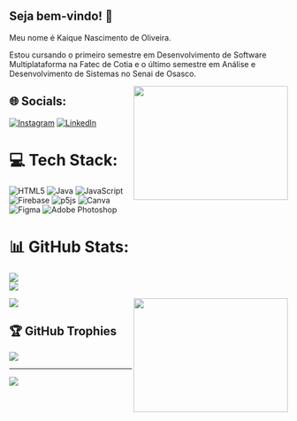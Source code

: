 ## Seja bem-vindo! 👋
<p> Meu nome é Kaique Nascimento de Oliveira.</p>
<p>Estou cursando o primeiro semestre em Desenvolvimento de Software Multiplataforma na Fatec de Cotia e o último semestre em Análise e Desenvolvimento de Sistemas no Senai de Osasco.</p>
<img src="https://sdl-stickershop.line.naver.jp/products/0/0/3/1333/android/stickers/23864.png;compress=true" height="206" width="279" align="right">


## 🌐 Socials:
[![Instagram](https://img.shields.io/badge/Instagram-%23E4405F.svg?logo=Instagram&logoColor=white)](https://instagram.com/kaique.on/?igshid=ZDc4ODBmNjlmNQ%3D%3D) [![LinkedIn](https://img.shields.io/badge/LinkedIn-%230077B5.svg?logo=linkedin&logoColor=white)](https://www.linkedin.com/in/kaiquenascimentooliveira/) 

# 💻 Tech Stack:
![HTML5](https://img.shields.io/badge/html5-%23E34F26.svg?style=for-the-badge&logo=html5&logoColor=white) ![Java](https://img.shields.io/badge/java-%23ED8B00.svg?style=for-the-badge&logo=java&logoColor=white) ![JavaScript](https://img.shields.io/badge/javascript-%23323330.svg?style=for-the-badge&logo=javascript&logoColor=%23F7DF1E) ![Firebase](https://img.shields.io/badge/firebase-%23039BE5.svg?style=for-the-badge&logo=firebase) ![p5js](https://img.shields.io/badge/p5.js-ED225D?style=for-the-badge&logo=p5.js&logoColor=FFFFFF) ![Canva](https://img.shields.io/badge/Canva-%2300C4CC.svg?style=for-the-badge&logo=Canva&logoColor=white) 	![Figma](https://img.shields.io/badge/figma-%23F24E1E.svg?style=for-the-badge&logo=figma&logoColor=white) ![Adobe Photoshop](https://img.shields.io/badge/adobephotoshop-%2331A8FF.svg?style=for-the-badge&logo=adobephotoshop&logoColor=white) 
# 📊 GitHub Stats:
![](https://github-readme-stats.vercel.app/api?username=kaique-on&theme=dark&hide_border=false&include_all_commits=false&count_private=false)<br/>
![](https://github-readme-streak-stats.herokuapp.com/?user=kaique-on&theme=dark&hide_border=false)<br/>
<div style background="#FFFFFF"><img src="https://sdl-stickershop.line.naver.jp/products/0/0/3/1333/android/stickers/23861.png;compress=true" height="206" width="279" align="right"></div>
<p><img src="https://github-readme-stats.vercel.app/api/top-langs?username=kaique-on&show_icons=true&theme=dark&locale=en&layout=compact" /></p> 


## 🏆 GitHub Trophies 
![](https://github-profile-trophy.vercel.app/?username=kaique-on&theme=monokai&no-frame=false&no-bg=true&margin-w=4)

---
[![](https://visitcount.itsvg.in/api?id=kaique-on&icon=9&color=5)](https://visitcount.itsvg.in)

<!-- Proudly created with GPRM ( https://gprm.itsvg.in ) -->

